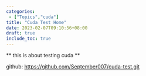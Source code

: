 ```yaml
---
categories: 
 - ["Topics","cuda"]
title: "Cuda Test Home"
date: 2023-02-07T09:10:56+08:00
draft: true
include_toc: true
---
```


** this is about testing cuda **

github: https://github.com/September007/cuda-test.git

